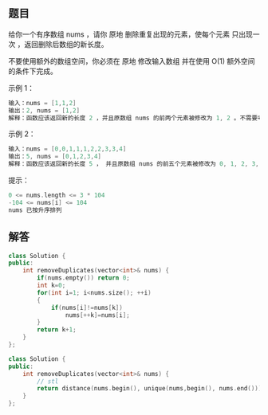 ## 题目

给你一个有序数组 nums ，请你 原地 删除重复出现的元素，使每个元素 只出现一次 ，返回删除后数组的新长度。

不要使用额外的数组空间，你必须在 原地 修改输入数组 并在使用 O(1) 额外空间的条件下完成。



示例 1：

```C++
输入：nums = [1,1,2]
输出：2, nums = [1,2]
解释：函数应该返回新的长度 2 ，并且原数组 nums 的前两个元素被修改为 1, 2 。不需要考虑数组中超出新长度后面的元素。
```


示例 2：

```C++
输入：nums = [0,0,1,1,1,2,2,3,3,4]
输出：5, nums = [0,1,2,3,4]
解释：函数应该返回新的长度 5 ， 并且原数组 nums 的前五个元素被修改为 0, 1, 2, 3, 4 。不需要考虑数组中超出新长度后面的元素。
```

提示：

```c++
0 <= nums.length <= 3 * 104
-104 <= nums[i] <= 104
nums 已按升序排列
```



## 解答

```c++
class Solution {
public:
    int removeDuplicates(vector<int>& nums) {
		if(nums.empty()) return 0;
        int k=0;
        for(int i=1; i<nums.size(); ++i)
        {
            if(nums[i]!=nums[k])
                nums[++k]=nums[i];
        }
        return k+1;
    }
};
```

```C++
class Solution {
public:
    int removeDuplicates(vector<int>& nums) {
		// stl
        return distance(nums.begin(), unique(nums,begin(), nums.end()));
    }
};
```

